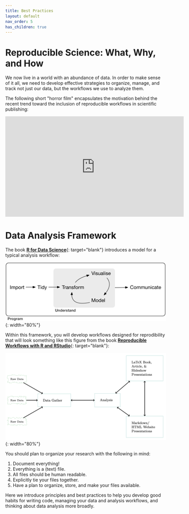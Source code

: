 ```yaml
---
title: Best Practices
layout: default
nav_order: 5
has_children: true
---
```


# Reproducible Science: What, Why, and How

We now live in a world with an abundance of data. In order to make sense of it all, we need to develop effective strategies to organize, manage, and track not just our data, but the workflows we use to analyze them.

The following short "horror film" encapsulates the motivation behind the recent trend toward the inclusion of reproducible workflows in scientific publishing:

<iframe width="560" height="315" src="https://www.youtube.com/embed/s3JldKoA0zw" title="YouTube video player" frameborder="0" allow="accelerometer; autoplay; clipboard-write; encrypted-media; gyroscope; picture-in-picture" allowfullscreen></iframe>

# Data Analysis Framework

The book [**R for Data Science**](https://r4ds.had.co.nz/introduction.html){: target="blank"} introduces a model for a typical analysis workflow:

![Data science model](images/data-science.png){: width="80%"}

Within this framework, you will develop workflows designed for reprodibility that will look something like this figure from the book [**Reproducible Workflows with R and RStudio**](https://englianhu.files.wordpress.com/2016/01/reproducible-research-with-r-and-studio-2nd-edition.pdf){: target="blank"}:

![Data science workflow](images/workflow.png){: width="80%"}

You should plan to organize your research with the following in mind: 

1. Document everything!
2. Everything is a (text) file.
3. All files should be human readable.
4. Explicitly tie your files together.
5. Have a plan to organize, store, and make your files available.

Here we introduce principles and best practices to help you develop good habits for writing code, managing your data and analysis workflows, and thinking about data analysis more broadly.
